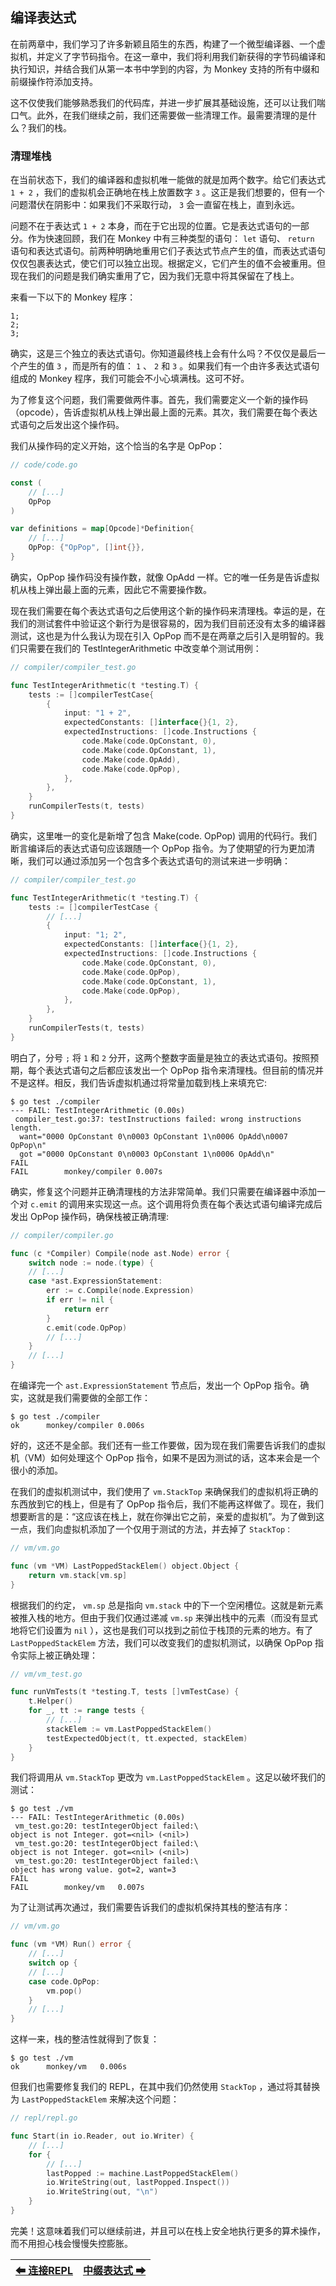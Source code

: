 ## 编译表达式

在前两章中，我们学习了许多新颖且陌生的东西，构建了一个微型编译器、一个虚拟机，并定义了字节码指令。在这一章中，我们将利用我们新获得的字节码编译和执行知识，并结合我们从第一本书中学到的内容，为 Monkey 支持的所有中缀和前缀操作符添加支持。

这不仅使我们能够熟悉我们的代码库，并进一步扩展其基础设施，还可以让我们喘口气。此外，在我们继续之前，我们还需要做一些清理工作。最需要清理的是什么？我们的栈。

### 清理堆栈

在当前状态下，我们的编译器和虚拟机唯一能做的就是加两个数字。给它们表达式 `1 + 2` ，我们的虚拟机会正确地在栈上放置数字 `3` 。这正是我们想要的，但有一个问题潜伏在阴影中：如果我们不采取行动， `3` 会一直留在栈上，直到永远。

问题不在于表达式 `1 + 2` 本身，而在于它出现的位置。它是表达式语句的一部分。作为快速回顾，我们在 Monkey 中有三种类型的语句： `let` 语句、 `return` 语句和表达式语句。前两种明确地重用它们子表达式节点产生的值，而表达式语句仅仅包裹表达式，使它们可以独立出现。根据定义，它们产生的值不会被重用。但现在我们的问题是我们确实重用了它，因为我们无意中将其保留在了栈上。

来看一下以下的 Monkey 程序：

```
1;
2;
3;
```

确实，这是三个独立的表达式语句。你知道最终栈上会有什么吗？不仅仅是最后一个产生的值 `3` ，而是所有的值： `1` 、 `2` 和 `3` 。如果我们有一个由许多表达式语句组成的 Monkey 程序，我们可能会不小心填满栈。这可不好。

为了修复这个问题，我们需要做两件事。首先，我们需要定义一个新的操作码（opcode），告诉虚拟机从栈上弹出最上面的元素。其次，我们需要在每个表达式语句之后发出这个操作码。

我们从操作码的定义开始，这个恰当的名字是 OpPop：

```Go
// code/code.go

const (
    // [...]
    OpPop
)

var definitions = map[Opcode]*Definition{
    // [...]
    OpPop: {"OpPop", []int{}},
}
```

确实，OpPop 操作码没有操作数，就像 OpAdd 一样。它的唯一任务是告诉虚拟机从栈上弹出最上面的元素，因此它不需要操作数。

现在我们需要在每个表达式语句之后使用这个新的操作码来清理栈。幸运的是，在我们的测试套件中验证这个新行为是很容易的，因为我们目前还没有太多的编译器测试，这也是为什么我认为现在引入 OpPop 而不是在两章之后引入是明智的。我们只需要在我们的 TestIntegerArithmetic 中改变单个测试用例：

```Go
// compiler/compiler_test.go

func TestIntegerArithmetic(t *testing.T) {
    tests := []compilerTestCase{
        {
            input: "1 + 2",
            expectedConstants: []interface{}{1, 2},
            expectedInstructions: []code.Instructions {
                code.Make(code.OpConstant, 0),
                code.Make(code.OpConstant, 1),
                code.Make(code.OpAdd),
                code.Make(code.OpPop),
            },
        },
    }
    runCompilerTests(t, tests)
}
```

确实，这里唯一的变化是新增了包含 Make(code. OpPop) 调用的代码行。我们断言编译后的表达式语句应该跟随一个 OpPop 指令。为了使期望的行为更加清晰，我们可以通过添加另一个包含多个表达式语句的测试来进一步明确：

```Go
// compiler/compiler_test.go

func TestIntegerArithmetic(t *testing.T) {
    tests := []compilerTestCase {
        // [...]
        {
            input: "1; 2",
            expectedConstants: []interface{}{1, 2},
            expectedInstructions: []code.Instructions {
                code.Make(code.OpConstant, 0),
                code.Make(code.OpPop),
                code.Make(code.OpConstant, 1),
                code.Make(code.OpPop),
            },
        },
    }
    runCompilerTests(t, tests)
}
```

明白了，分号 `;` 将 `1` 和 `2` 分开，这两个整数字面量是独立的表达式语句。按照预期，每个表达式语句之后都应该发出一个 OpPop 指令来清理栈。但目前的情况并不是这样。相反，我们告诉虚拟机通过将常量加载到栈上来填充它:

```
$ go test ./compiler
--- FAIL: TestIntegerArithmetic (0.00s)
 compiler_test.go:37: testInstructions failed: wrong instructions length.
  want="0000 OpConstant 0\n0003 OpConstant 1\n0006 OpAdd\n0007 OpPop\n"
  got ="0000 OpConstant 0\n0003 OpConstant 1\n0006 OpAdd\n"
FAIL
FAIL        monkey/compiler 0.007s
```

确实，修复这个问题并正确清理栈的方法非常简单。我们只需要在编译器中添加一个对 `c.emit` 的调用来实现这一点。这个调用将负责在每个表达式语句编译完成后发出 OpPop 操作码，确保栈被正确清理:

```Go
// compiler/compiler.go

func (c *Compiler) Compile(node ast.Node) error {
    switch node := node.(type) {
    // [...]
    case *ast.ExpressionStatement:
        err := c.Compile(node.Expression)
        if err != nil {
            return err
        }
        c.emit(code.OpPop)
        // [...]
    }
    // [...]
}
```

在编译完一个 `ast.ExpressionStatement` 节点后，发出一个 OpPop 指令。确实，这就是我们需要做的全部工作：

```
$ go test ./compiler
ok      monkey/compiler 0.006s
```

好的，这还不是全部。我们还有一些工作要做，因为现在我们需要告诉我们的虚拟机（VM）如何处理这个 OpPop 指令，如果不是因为测试的话，这本来会是一个很小的添加。

在我们的虚拟机测试中，我们使用了 `vm.StackTop` 来确保我们的虚拟机将正确的东西放到它的栈上，但是有了 OpPop 指令后，我们不能再这样做了。现在，我们想要断言的是：“这应该在栈上，就在你弹出它之前，亲爱的虚拟机”。为了做到这一点，我们向虚拟机添加了一个仅用于测试的方法，并去掉了 `StackTop：`

```Go
// vm/vm.go

func (vm *VM) LastPoppedStackElem() object.Object {
    return vm.stack[vm.sp]
}
```

根据我们的约定， `vm.sp` 总是指向 `vm.stack` 中的下一个空闲槽位。这就是新元素被推入栈的地方。但由于我们仅通过递减 `vm.sp` 来弹出栈中的元素（而没有显式地将它们设置为 `nil` ），这也是我们可以找到之前位于栈顶的元素的地方。有了 `LastPoppedStackElem` 方法，我们可以改变我们的虚拟机测试，以确保 OpPop 指令实际上被正确处理：

```Go
// vm/vm_test.go

func runVmTests(t *testing.T, tests []vmTestCase) {
    t.Helper()
    for _, tt := range tests {
        // [...]
        stackElem := vm.LastPoppedStackElem()
        testExpectedObject(t, tt.expected, stackElem)
    }
}
```

我们将调用从 `vm.StackTop` 更改为 `vm.LastPoppedStackElem` 。这足以破坏我们的测试：

```
$ go test ./vm
--- FAIL: TestIntegerArithmetic (0.00s)
 vm_test.go:20: testIntegerObject failed:\
object is not Integer. got=<nil> (<nil>)
 vm_test.go:20: testIntegerObject failed:\
object is not Integer. got=<nil> (<nil>)
 vm_test.go:20: testIntegerObject failed:\
object has wrong value. got=2, want=3
FAIL
FAIL        monkey/vm   0.007s
```

为了让测试再次通过，我们需要告诉我们的虚拟机保持其栈的整洁有序：

```Go
// vm/vm.go

func (vm *VM) Run() error {
    // [...]
    switch op {
    // [...]
    case code.OpPop:
        vm.pop()
    }
    // [...]
}
```

这样一来，栈的整洁性就得到了恢复：

```
$ go test ./vm
ok      monkey/vm   0.006s
```

但我们也需要修复我们的 REPL，在其中我们仍然使用 `StackTop` ，通过将其替换为 `LastPoppedStackElem` 来解决这个问题：

```Go
// repl/repl.go

func Start(in io.Reader, out io.Writer) {
    // [...]
    for {
        // [...]
        lastPopped := machine.LastPoppedStackElem()
        io.WriteString(out, lastPopped.Inspect())
        io.WriteString(out, "\n")
    }
}
```

完美！这意味着我们可以继续前进，并且可以在栈上安全地执行更多的算术操作，而不用担心栈会慢慢失控膨胀。

|[⬅ 连接REPL](./19连接REPL.md)|[中缀表达式 ➡](./21中缀表达式.md)|
| --- | --- |
